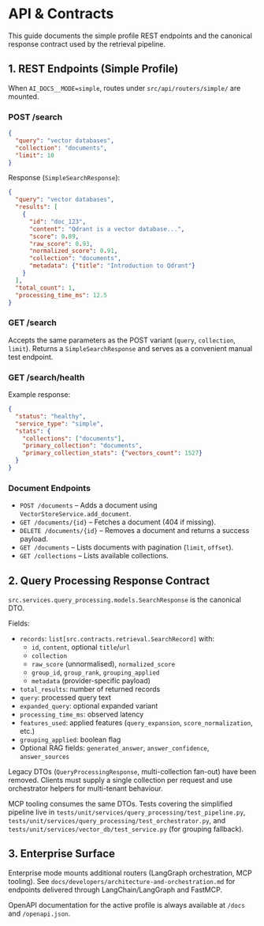 # API & Contracts

This guide documents the simple profile REST endpoints and the canonical
response contract used by the retrieval pipeline.

## 1. REST Endpoints (Simple Profile)

When `AI_DOCS__MODE=simple`, routes under `src/api/routers/simple/` are mounted.

### POST /search

```json
{
  "query": "vector databases",
  "collection": "documents",
  "limit": 10
}
```

Response (`SimpleSearchResponse`):

```json
{
  "query": "vector databases",
  "results": [
    {
      "id": "doc_123",
      "content": "Qdrant is a vector database...",
      "score": 0.89,
      "raw_score": 0.93,
      "normalized_score": 0.91,
      "collection": "documents",
      "metadata": {"title": "Introduction to Qdrant"}
    }
  ],
  "total_count": 1,
  "processing_time_ms": 12.5
}
```

### GET /search

Accepts the same parameters as the POST variant (`query`, `collection`, `limit`).
Returns a `SimpleSearchResponse` and serves as a convenient manual test endpoint.

### GET /search/health

Example response:

```json
{
  "status": "healthy",
  "service_type": "simple",
  "stats": {
    "collections": ["documents"],
    "primary_collection": "documents",
    "primary_collection_stats": {"vectors_count": 1527}
  }
}
```

### Document Endpoints

- `POST /documents` – Adds a document using `VectorStoreService.add_document`.
- `GET /documents/{id}` – Fetches a document (404 if missing).
- `DELETE /documents/{id}` – Removes a document and returns a success payload.
- `GET /documents` – Lists documents with pagination (`limit`, `offset`).
- `GET /collections` – Lists available collections.

## 2. Query Processing Response Contract

`src.services.query_processing.models.SearchResponse` is the canonical DTO.

Fields:

- `records`: `list[src.contracts.retrieval.SearchRecord]` with:
  - `id`, `content`, optional `title`/`url`
  - `collection`
  - `raw_score` (unnormalised), `normalized_score`
  - `group_id`, `group_rank`, `grouping_applied`
  - `metadata` (provider-specific payload)
- `total_results`: number of returned records
- `query`: processed query text
- `expanded_query`: optional expanded variant
- `processing_time_ms`: observed latency
- `features_used`: applied features (`query_expansion`, `score_normalization`, etc.)
- `grouping_applied`: boolean flag
- Optional RAG fields: `generated_answer`, `answer_confidence`, `answer_sources`

Legacy DTOs (`QueryProcessingResponse`, multi-collection fan-out) have been
removed. Clients must supply a single collection per request and use orchestrator
helpers for multi-tenant behaviour.

MCP tooling consumes the same DTOs. Tests covering the simplified pipeline live
in `tests/unit/services/query_processing/test_pipeline.py`,
`tests/unit/services/query_processing/test_orchestrator.py`, and
`tests/unit/services/vector_db/test_service.py` (for grouping fallback).

## 3. Enterprise Surface

Enterprise mode mounts additional routers (LangGraph orchestration, MCP tooling).
See `docs/developers/architecture-and-orchestration.md` for endpoints delivered
through LangChain/LangGraph and FastMCP.

OpenAPI documentation for the active profile is always available at `/docs` and
`/openapi.json`.
